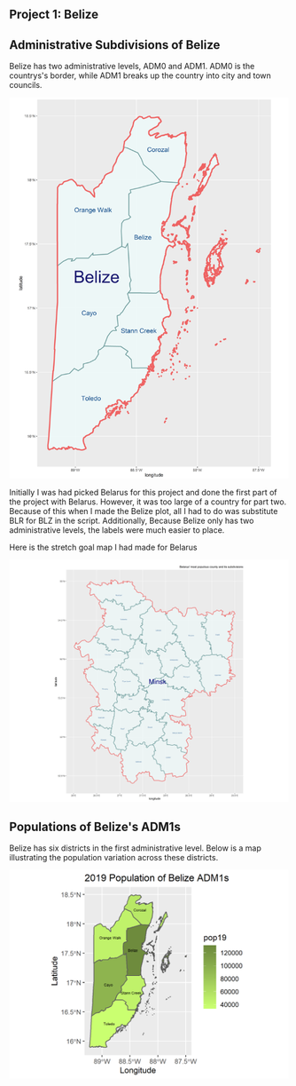 ## Project 1: Belize

## Administrative Subdivisions of Belize

Belize has two administrative levels, ADM0 and ADM1. ADM0 is the countrys's border, while ADM1 breaks up the country into city and town councils.

![belize](BLZ_3.png)

Initially I was had picked Belarus for this project and done the first part of the project with Belarus. However, it was too large of a country for part two. Because of this when I made the Belize plot, all I had to do was substitute BLR for BLZ in the script. Additionally, Because Belize only has two administrative levels, the labels were much easier to place.

Here is the stretch goal map I had made for Belarus

![belarus stretch](BLR_stretch.png)

## Populations of Belize's ADM1s

Belize has six districts in the first administrative level. Below is a map illustrating the population variation across these districts.

![Belize Populations](blz_pop19_11.png)
